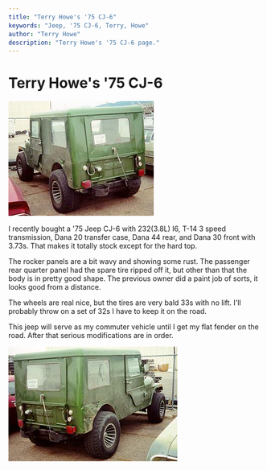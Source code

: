 ```yaml
---
title: "Terry Howe's '75 CJ-6"
keywords: "Jeep, '75 CJ-6, Terry, Howe"
author: "Terry Howe"
description: "Terry Howe's '75 CJ-6 page."
---
```

# Terry Howe's '75 CJ-6

!['75 CJ-6](../../img/terry/cj6/cj601.jpg)

I recently bought a '75 Jeep CJ-6 with 232(3.8L) I6, T-14 3 speed transmission, Dana 20 transfer case, Dana 44 rear, and Dana 30 front with 3.73s. That makes it totally stock except for the hard top.

The rocker panels are a bit wavy and showing some rust. The passenger rear quarter panel had the spare tire ripped off it, but other than that the body is in pretty good shape. The previous owner did a paint job of sorts, it looks good from a distance.

The wheels are real nice, but the tires are very bald 33s with no lift. I'll probably throw on a set of 32s I have to keep it on the road.

This jeep will serve as my commuter vehicle until I get my flat fender on the road. After that serious modifications are in order.

!['75 CJ-6](../../img/terry/cj6/cj602.jpg)